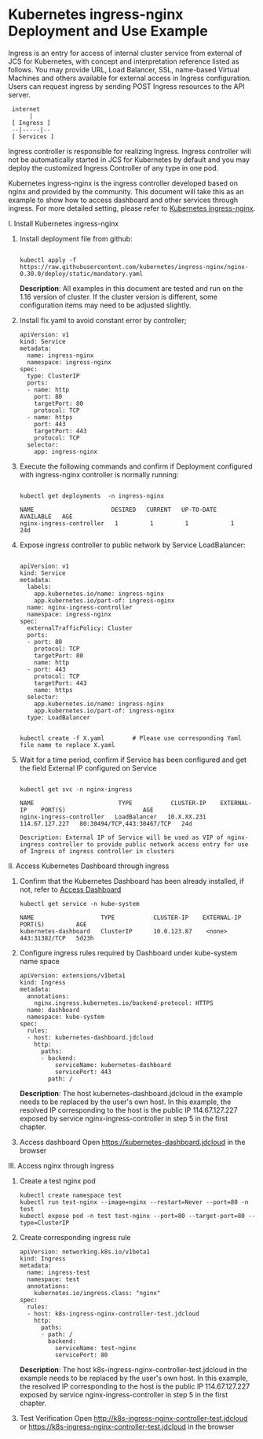 
# Kubernetes ingress-nginx Deployment and Use Example
Ingress is an entry for access of internal cluster service from external of JCS for Kubernetes, with concept and interpretation reference listed as follows. You may provide URL, Load Balancer, SSL, name-based Virtual Machines and others available for external access in Ingress configuration. Users can request ingress by sending POST Ingress resources to the API server. 

  ```
   internet
        |
   [ Ingress ]
   --|-----|--
   [ Services ]
  ```
Ingress controller is responsible for realizing Ingress. Ingress controller will not be automatically started in JCS for Kubernetes by default and you may deploy the customized Ingress Controller of any type in one pod.

Kubernetes ingress-nginx is the ingress controller developed based on nginx and provided by the community. This document will take this as an example to show how to access dashboard and other services through ingress. For more detailed setting, please refer to [Kubernetes ingress-nginx](https://github.com/kubernetes/ingress-nginx).

I. Install Kubernetes ingress-nginx
1. Install deployment file from github:

    ```
    
    kubectl apply -f https://raw.githubusercontent.com/kubernetes/ingress-nginx/nginx-0.30.0/deploy/static/mandatory.yaml
    ```

    **Description**: All examples in this document are tested and run on the 1.16 version of cluster. If the cluster version is different, some configuration items may need to be adjusted slightly.
2. Install fix.yaml to avoid constant error by controller;

    ```
    apiVersion: v1
    kind: Service
    metadata:
      name: ingress-nginx
      namespace: ingress-nginx
    spec:
      type: ClusterIP
      ports:
      - name: http
        port: 80
        targetPort: 80
        protocol: TCP
      - name: https
        port: 443
        targetPort: 443
        protocol: TCP
      selector:
        app: ingress-nginx
    ```

3. Execute the following commands and confirm if Deployment configured with ingress-nginx controller is normally running:

    ```
    
    kubectl get deployments  -n ingress-nginx

    NAME                      DESIRED   CURRENT   UP-TO-DATE   AVAILABLE   AGE
    nginx-ingress-controller   1         1         1            1           24d
    ```
4. Expose ingress controller to public network by Service LoadBalancer:

    ```
    
    apiVersion: v1
    kind: Service
    metadata:
      labels:
        app.kubernetes.io/name: ingress-nginx
        app.kubernetes.io/part-of: ingress-nginx
      name: nginx-ingress-controller
      namespace: ingress-nginx
    spec:
      externalTrafficPolicy: Cluster
      ports:
      - port: 80
        protocol: TCP
        targetPort: 80
        name: http
      - port: 443
        protocol: TCP
        targetPort: 443
        name: https
      selector:
        app.kubernetes.io/name: ingress-nginx
        app.kubernetes.io/part-of: ingress-nginx
      type: LoadBalancer
    ```


    ```
    
    kubectl create -f X.yaml        # Please use corresponding Yaml file name to replace X.yaml
    ```
5. Wait for a time period, confirm if Service has been configured and get the field External IP configured on Service

    ```
    
    kubectl get svc -n nginx-ingress

    NAME                        TYPE           CLUSTER-IP    EXTERNAL-IP    PORT(S)                      AGE
    nginx-ingress-controller   LoadBalancer   10.X.XX.231   114.67.127.227   80:30494/TCP,443:30467/TCP   24d

    Description: External IP of Service will be used as VIP of nginx-ingress controller to provide public network access entry for use of Ingress of ingress controller in clusters
    ```

II. Access Kubernetes Dashboard through ingress
1. Confirm that the Kubernetes Dashboard has been already installed, if not, refer to [Access Dashboard](../Connect-Dashboard.md)
   ```
   kubectl get service -n kube-system
   
   NAME                   TYPE           CLUSTER-IP    EXTERNAL-IP                  PORT(S)         AGE
   kubernetes-dashboard   ClusterIP      10.0.123.87    <none>                      443:31382/TCP   5d23h
   ```
   
2. Configure ingress rules required by Dashboard under kube-system name space
    ```
    apiVersion: extensions/v1beta1
    kind: Ingress
    metadata:
      annotations:
        nginx.ingress.kubernetes.io/backend-protocol: HTTPS
      name: dashboard
      namespace: kube-system
    spec:
      rules:
      - host: kubernetes-dashboard.jdcloud
        http:
          paths:
          - backend:
              serviceName: kubernetes-dashboard
              servicePort: 443
            path: /
    ```
    **Description**: The host kubernetes-dashboard.jdcloud in the example needs to be replaced by the user's own host. In this example, the resolved IP corresponding to the host is the public IP 114.67.127.227 exposed by service nginx-ingress-controller in step 5 in the first chapter.

3. Access dashboard
   Open https://kubernetes-dashboard.jdcloud in the browser 
   
III. Access nginx through ingress
1. Create a test nginx pod
   ```
   kubectl create namespace test
   kubectl run test-nginx --image=nginx --restart=Never --port=80 -n test
   kubectl expose pod -n test test-nginx --port=80 --target-port=80 --type=ClusterIP
   ```
2. Create corresponding ingress rule
   ```
   apiVersion: networking.k8s.io/v1beta1
   kind: Ingress
   metadata:
     name: ingress-test
     namespace: test
     annotations:
       kubernetes.io/ingress.class: "nginx"
   spec:
     rules:
     - host: k8s-ingress-nginx-controller-test.jdcloud
       http:
         paths:
         - path: /
           backend:
             serviceName: test-nginx
             servicePort: 80
    ```
    **Description**: The host k8s-ingress-nginx-controller-test.jdcloud in the example needs to be replaced by the user's own host. In this example, the resolved IP corresponding to the host is the public IP 114.67.127.227 exposed by service nginx-ingress-controller in step 5 in the first chapter.
    
3. Test Verification
Open http://k8s-ingress-nginx-controller-test.jdcloud or https://k8s-ingress-nginx-controller-test.jdcloud in the browser


 

